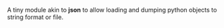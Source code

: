 A tiny module akin to **json** to allow loading and dumping python
objects to string format or file.
